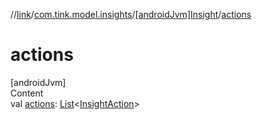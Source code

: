 //[link](../../index.md)/[com.tink.model.insights](../index.md)/[[androidJvm]Insight](index.md)/[actions](actions.md)



# actions  
[androidJvm]  
Content  
val [actions](actions.md): [List](https://kotlinlang.org/api/latest/jvm/stdlib/kotlin.collections/-list/index.html)<[InsightAction](../[android-jvm]-insight-action/index.md)>  




